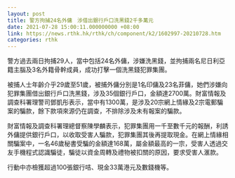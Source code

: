 ```yaml
---
layout: post
title: 警方拘捕24名外傭　涉借出銀行戶口洗黑錢2千多萬元
date: 2021-07-28 15:00:11.000000000 +08:00
link: https://news.rthk.hk/rthk/ch/component/k2/1602997-20210728.htm
categories: rthk
---
```


警方過去兩日拘捕29人，當中包括24名外傭，涉嫌洗黑錢，並拘捕兩名尼日利亞籍主腦及3名外籍骨幹成員，成功打擊一個洗黑錢犯罪集團。

被捕人士年齡介乎29歲至51歲，被捕外傭分別是1名印傭及23名菲傭，她們涉嫌向犯罪集團借出銀行戶口洗黑錢，涉及35個銀行戶口，金額達2700萬。財富情報及調查科署理警司鄧凱彤表示，當中有1300萬，是涉及20宗網上情緣及2宗電郵騙案的騙款，餘下款項來源仍在調查，不排除涉及未有報案的騙款。

財富情報及調查科署理總督察陳學麟表示，犯罪集團用一千至數千元的報酬，利誘外傭提供銀行戶口，以收取受害人騙款，犯罪集團其後再提取現金。在網上情緣相關騙案中，一名46歲秘書受騙的金額達168萬，屬金額最高的一宗，受害人透過交友手機程式認識騙徒，騙徒以資金周轉及禮物被扣關的原因，要求受害人滙款。

行動中亦檢獲超過100張銀行咭、現金33萬港元及數錢機等。
